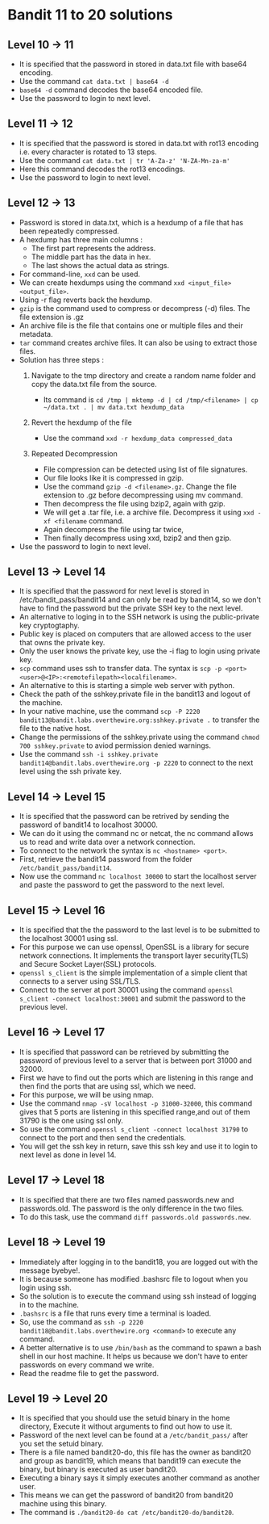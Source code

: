 # Bandit 11 to 20 solutions

## Level 10 -> 11

- It is specified that the password in stored in data.txt file with base64 encoding.
- Use the command `cat data.txt | base64 -d`
- `base64 -d` command decodes the base64 encoded file.
- Use the password to login to next level.


## Level 11 -> 12

- It is specified that the password is stored in data.txt with rot13 encoding i.e. every character is rotated to 13 steps.
- Use the command `cat data.txt | tr 'A-Za-z' 'N-ZA-Mn-za-m'`
- Here this command decodes the rot13 encodings.
- Use the password to login to next level.

## Level 12 -> 13

- Password is stored in data.txt, which is a hexdump of a file that has been repeatedly compressed.
- A hexdump has three main columns :
	- The first part represents the address.
	- The middle part has the data in hex.
	- The last shows the actual data as strings.
- For command-line, `xxd` can be used.
- We can create hexdumps using the command `xxd <input_file> <output_file>`.
- Using -r flag reverts back the hexdump.
- `gzip` is the command used to compress or decompress (-d) files. The file extension is .gz
- An archive file is the file that contains one or multiple files and their metadata.
- `tar` command creates archive files. It can also be using to extract those files.
- Solution has three steps :
	1. Navigate to the tmp directory and create a random name folder and copy the data.txt file from the source.
		- Its command is `cd /tmp | mktemp -d | cd /tmp/<filename> | cp ~/data.txt . | mv data.txt hexdump_data`
		
	2. Revert the hexdump of the file
		- Use the command `xxd -r hexdump_data compressed_data`
		
	3. Repeated Decompression
		- File compression can be detected using list of file signatures.
		- Our file looks like it is compressed in gzip.
		- Use the command `gzip -d <filename>.gz`. Change the file extension to .gz before decompressing using mv command.
		- Then decompress the file using bzip2, again with gzip.
		- We will get a .tar file, i.e. a archive file. Decompress it using `xxd -xf <filename` command.
		- Again decompress the file using tar twice,
		- Then finally decompress using xxd, bzip2 and then gzip.
- Use the password to login to next level.


## Level 13 -> Level 14

- It is specified that the password for next level is stored in /etc/bandit_pass/bandit14 and can only be read by bandit14, so we don't have to find the password but the private SSH key to the next level.
- An alternative to loging in to the SSH network is using the public-private key cryptogtaphy.
- Public key is placed on computers that are allowed access to the user that owns the private key.
- Only the user knows the private key, use the -i flag to login using private key.
- `scp` command uses ssh to transfer data. The syntax is `scp -p <port> <user>@<IP>:<remotefilepath><localfilename>`.
- An alternative to this is starting a simple web server with python.
- Check the path of the sshkey.private file in the bandit13 and logout of the machine.
- In your native machine, use the command `scp -P 2220 bandit13@bandit.labs.overthewire.org:sshkey.private .` to transfer the file to the native host.
- Change the permissions of the sshkey.private using the command `chmod 700 sshkey.private` to aviod permission denied warnings.
- Use the command `ssh -i sshkey.private bandit14@bandit.labs.overthewire.org -p 2220` to connect to the next level using the ssh private key.

## Level 14 -> Level 15

- It is specified that the password can be retrived by sending the password of bandit14 to localhost 30000.
- We can do it using the command nc or netcat, the nc command allows us to read and write data over a network connection.
- To connect to the network the syntax is `nc <hostname> <port>`.
- First, retrieve the bandit14 password from the folder `/etc/bandit_pass/bandit14`.
- Now use the command `nc localhost 30000` to start the localhost server and paste the password to get the password to the next level.


## Level 15 -> Level 16

- It is specified that the the password to the last level is to be submitted to the localhost 30001 using ssl.
- For this purpose we can use openssl, OpenSSL is a library for secure network connections. It implements the transport layer security(TLS) and Secure Socket Layer(SSL) protocols.
- `openssl s_client` is the simple implementation of a simple client that connects to a server using SSL/TLS.
- Connect to the server at port 30001 using the command `openssl s_client -connect localhost:30001` and submit the password to the previous level.


## Level 16 -> Level 17

- It is specified that password can be retrieved by submitting the password of previous level to a server that is between port 31000 and 32000.
- First we have to find out the ports which are listening in this range and then find the ports that are using ssl, which we need.
- For this purpose, we will be using nmap.
- Use the command `nmap -sV localhost -p 31000-32000`, this command gives that 5 ports are listening in this specified range,and out of them 31790 is the one using ssl only.
- So use the command `openssl s_client -connect localhost 31790` to connect to the port and then send the credentials.
- You will get the ssh key in return, save this ssh key and use it to login to next level as done in level 14.


## Level 17 -> Level 18

- It is specified that there are two files named passwords.new and passwords.old. The password is the only difference in the two files.
- To do this task, use the command `diff passwords.old passwords.new`.

## Level 18 -> Level 19

- Immediately after logging in to the bandit18, you are logged out with the message byebye!.
- It is because someone has modified .bashsrc file to logout when you login using ssh.
- So the solution is to execute the command using ssh instead of logging in to the machine.
- `.bashsrc` is a file that runs every time a terminal is loaded.
- So, use the command as `ssh -p 2220 bandit18@bandit.labs.overthewire.org <command>` to execute any command.
- A better alternative is to use `/bin/bash` as the command to spawn a bash shell in our host machine. It helps us because we don't have to enter passwords on every command we write.
- Read the readme file to get the password.


## Level 19 -> Level 20

- It is specified that you should use the setuid binary in the home directory, Execute it without arguments to find out how to use it.
- Password of the next level can be found at a `/etc/bandit_pass/` after you set the setuid binary.
- There is a file named bandit20-do, this file has the owner as bandit20 and group as bandit19, which means that bandit19 can execute the binary, but binary is executed as user bandit20.
- Executing a binary says it simply executes another command as another user.
- This means we can get the password of bandit20 from bandit20 machine using this binary.
- The command is `./bandit20-do cat /etc/bandit20-do/bandit20`. 
